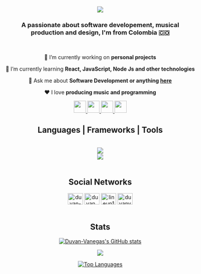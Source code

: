 <h1 align="center">
  <img src="https://readme-typing-svg.herokuapp.com/?font=Inter&size=35&center=true&vCenter=true&color=7743DB&width=500&height=70&duration=4000&lines=Hi+There!+👋;+I'm+Duván+Vanegas!;" />
</h1>

<h3 align="center">
  A passionate about software developement, musical production and design, I'm from Colombia 🇨🇴 
</h3>

<br/>

<div align="center">
 
 🔭 I’m currently working on **personal projects**
 
 🌱 I’m currently learning **React, JavaScript, Node Js and other technologies**

 💬 Ask me about **Software Development or anything [here](https://github.com/Duvan-Vanegas)**

 ❤️ I love **producing music and programming**

 </div>

<div align="center"> 
  <a href="https://www.instagram.com/duvan__vanegas/" target="_blank">
    <img src="https://img.shields.io/badge/Instagram-000000?style=for-the-badge&color=7743db&logo=instagram&logoColor=white" height="32" target="_blank"/>
  </a>
  <a href="mailto:duvan.vanegas741@pascualbravo.edu.co">
    <img src="https://img.shields.io/badge/Gmail-000000?style=for-the-badge&color=7743db&logo=gmail&logoColor=white" height="32"/>
  </a>
  <a href="https://www.linkedin.com/in/duvan-vanegas/" target="_blank">
    <img src="https://img.shields.io/badge/LinkedIn-000000?style=for-the-badge&color=7743db&logo=linkedin&logoColor=white" target="_blank" height="32"/>
  </a>
  <a href="#" target="_blank">
     <img src="https://img.shields.io/badge/Portfolio-000000?style=for-the-badge&color=7743db&logo=" target="_blank" height="32"/> <!-- sqlite, safari, google-chrome are other good icon options -->
  </a>
</div>

<h2 align="center">Languages | Frameworks | Tools</h2>
<br/>
<div align="center">
    <img src="https://skillicons.dev/icons?i=html,css,js,typescript,nodejs,github,cs,git,ps,xd&theme=dark"/>
    <br>
    <img src="https://skillicons.dev/icons?i=pug,react,vscode,php,laravel,python,java,mysql,figma&theme=dark"/><br>
</div>
<br/>

<h2 align="center"> Social Networks </h2>

<div align="center"> 
<a href="https://linkedin.com/in/duvan-vanegas" target="blank"><img align="center" src="https://raw.githubusercontent.com/rahuldkjain/github-profile-readme-generator/master/src/images/icons/Social/linked-in-alt.svg" alt="duvan-vanegas" height="30" width="40" /></a>
<a href="https://instagram.com/duvan__vanegas" target="blank"><img align="center" src="https://raw.githubusercontent.com/rahuldkjain/github-profile-readme-generator/master/src/images/icons/Social/instagram.svg" alt="duvan__vanegas" height="30" width="40" /></a>
<a href="https://www.behance.net/lineup1" target="blank"><img align="center" src="https://raw.githubusercontent.com/rahuldkjain/github-profile-readme-generator/master/src/images/icons/Social/behance.svg" alt="lineup1" height="30" width="40" /></a>
<a href="https://www.youtube.com/@DuvanVanegas741" target="blank"><img align="center" src="https://raw.githubusercontent.com/rahuldkjain/github-profile-readme-generator/master/src/images/icons/Social/youtube.svg" alt="duvanvanegas741" height="30" width="40" /></a>
</div>
<br/>

<h2 align="center">Stats</h2>

<div align="center">
  
  <a href="http://www.github.com/Duvan-Vanegas"><img src="https://github-readme-stats.vercel.app/api?username=Duvan-Vanegas&show_icons=true&hide=&count_private=true&title_color=a855f7&text_color=ffffff&icon_color=a855f7&bg_color=000000&hide_border=true&show_icons=true" alt="Duvan-Vanegas's GitHub stats" /></a>

  <a href="http://www.github.com/Duvan-Vanegas"><img src="https://github-readme-streak-stats.herokuapp.com/?user=Duvan-Vanegas&stroke=ffffff&background=000000&ring=a855f7&fire=a855f7&currStreakNum=ffffff&currStreakLabel=a855f7&sideNums=ffffff&sideLabels=ffffff&dates=ffffff&hide_border=true" /></a>

  <a href="https://github.com/Duvan-Vanegas" align="left"><img src="https://github-readme-stats.vercel.app/api/top-langs/?username=Duvan-Vanegas&langs_count=10&title_color=a855f7&text_color=ffffff&icon_color=a855f7&bg_color=000000&hide_border=true&locale=en&custom_title=Top%20%Languages" alt="Top Languages" /></a>
</div>

<!--
**Duvan-Vanegas/Duvan-Vanegas** is a ✨ _special_ ✨ repository because its `README.md` (this file) appears on your GitHub profile.

Here are some ideas to get you started:

- 🔭 I’m currently working on ...
- 🌱 I’m currently learning ...
- 👯 I’m looking to collaborate on ...
- 🤔 I’m looking for help with ...
- 💬 Ask me about ...
- 📫 How to reach me: ...
- 😄 Pronouns: ...
- ⚡ Fun fact: ...
-->
